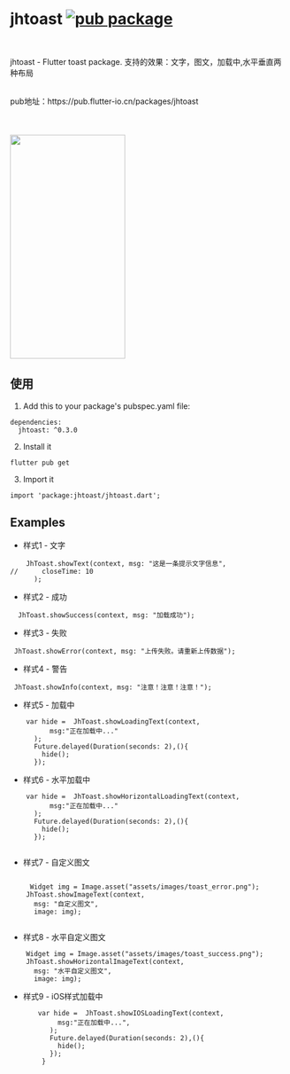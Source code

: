 # jhtoast [![pub package](https://img.shields.io/pub/v/jhtoast.svg)](https://pub.flutter-io.cn/packages/jhtoast)
<br>

jhtoast - Flutter toast package. 支持的效果：文字，图文，加载中,水平垂直两种布局<br>

<br>
pub地址：https://pub.flutter-io.cn/packages/jhtoast



<br> 
<br> 
<br> 
<br> 

<img src="https://gitee.com/iotjh/Picture/raw/master/FlutterDemoScreenShot/Alert/JhToast.gif" width="208" height="404">

<br>



## 使用


1. Add this to your package's pubspec.yaml file:

```
dependencies:
  jhtoast: ^0.3.0

```
2. Install it

```
flutter pub get

```
3. Import it
```
import 'package:jhtoast/jhtoast.dart';

```

## Examples

* 样式1 - 文字
```
    JhToast.showText(context, msg: "这是一条提示文字信息",
//      closeTime: 10
      );

```

* 样式2 - 成功
```
  JhToast.showSuccess(context, msg: "加载成功");
```

* 样式3 - 失败
```
 JhToast.showError(context, msg: "上传失败。请重新上传数据");
```

* 样式4 - 警告
```
 JhToast.showInfo(context, msg: "注意！注意！注意！");
```


* 样式5 - 加载中
```
    var hide =  JhToast.showLoadingText(context,
          msg:"正在加载中..."
      );
      Future.delayed(Duration(seconds: 2),(){
        hide();
      });

```

* 样式6 - 水平加载中
```
    var hide =  JhToast.showHorizontalLoadingText(context,
          msg:"正在加载中..."
      );
      Future.delayed(Duration(seconds: 2),(){
        hide();
      });
          
```

* 样式7 - 自定义图文
```

     Widget img = Image.asset("assets/images/toast_error.png");
    JhToast.showImageText(context,
      msg: "自定义图文",
      image: img);
              

```

* 样式8 - 水平自定义图文
```
    Widget img = Image.asset("assets/images/toast_success.png");
    JhToast.showHorizontalImageText(context,
      msg: "水平自定义图文",
      image: img);

```

* 样式9 - iOS样式加载中
```
       var hide =  JhToast.showIOSLoadingText(context,
            msg:"正在加载中...",
          );
          Future.delayed(Duration(seconds: 2),(){
            hide();
          });
        }

```


